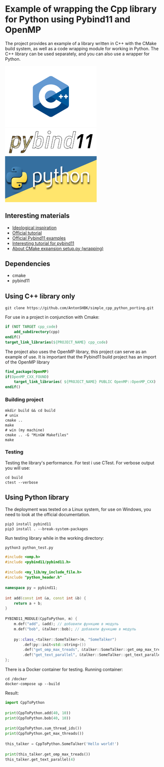 # Example of wrapping the Cpp library for Python using Pybind11 and OpenMP

The project provides an example of a library written in C++ with the CMake build system, as well as a code wrapping module for working in Python. The C++ library can be used separately, and you can also use a wrapper for Python.

<img src="imgs/cpp_img.png" alt="Cpp logotype" width="300"/>

<img src="imgs/pybind11_logo.png" alt="Pybind11 logotype" width="300"/> 

<img src="imgs/python_img.jpg" alt="Python logotype" width="300"/>

## Interesting materials
- [Ideological inspiration](https://github.com/smrfeld/cmake_cpp_pybind11_tutorial)
- [Official tutorial](https://pybind11.readthedocs.io/en/stable/basics.html)
- [Official Pybind11 examples](https://github.com/pybind/cmake_example)
- [Interesting tutorial for pybind11](https://smyt.ru/blog/sozdaem-s-python-rasshireniya-s-pomshyu-pybind11/?ysclid=lr6j5noobx652421112)
- [About CMake expansion setup.py (wrapping)](https://www.benjack.io/hybrid-python/c-packages-revisited/)

## Dependencies
- cmake
- pybind11

## Using C++ library only

```bush
git clone https://github.com/AntonSHBK/simple_cpp_python_porting.git
```

For use in a project in conjunction with Cmake:

```cmake
if (NOT TARGET cpp_code)
    add_subdirectory(cpp)
endif() 
target_link_libraries(${PROJECT_NAME} cpp_code)
```

The project also uses the OpenMP library, this project can serve as an example of use. It is important that the Pybind11 build project has an import of the OpenMP library
```cmake
find_package(OpenMP)
if(OpenMP_CXX_FOUND)
    target_link_libraries( ${PROJECT_NAME} PUBLIC OpenMP::OpenMP_CXX)
endif()
```

### Building project
```bush
mkdir build && cd build
# unix
cmake ..
make
# win (my machine)
cmake .. -G "MinGW Makefiles"
make
```

### Testing

Testing the library's performance. For test i use CTest. 
For verbose output you will use:
```bush
cd build
ctest --verbose
```

## Using Python library

The deployment was tested on a Linux system, for use on Windows, you need to look at the official documentation.

```
pip3 install pybind11
pip3 install . --break-system-packages
```
Run testing library while in the working directory:
```bush
python3 python_test.py
```

```cpp
#include <omp.h>
#include <pybind11/pybind11.h>

#include <my_lib/my_include_file.h>
#include "python_header.h"

namespace py = pybind11;

int add(const int &a, const int &b) {
    return a + b;
}

PYBIND11_MODULE(CppToPython, m) {
    m.def("add", &add); // добавили функцию в модуль
    m.def("bob", &talker::bob); // добавили функцию в модуль

    py::class_<talker::SomeTalker>(m, "SomeTalker")
        .def(py::init<std::string>())
        .def("get_omp_max_treads", &talker::SomeTalker::get_omp_max_treads)
        .def("get_text_parallel", &talker::SomeTalker::get_text_parallel);
};
```

There is a Docker container for testing. Running container:
```bush
cd /docker
docker-compose up --build
```

Result:
```python
import CppToPython

print(CppToPython.add(40, 10))
print(CppToPython.bob(40, 10))

print(CppToPython.sum_thread_ids())
print(CppToPython.get_max_threads())

this_talker = CppToPython.SomeTalker('Hello world!')

print(this_talker.get_omp_max_treads())
this_talker.get_text_parallel(4)
```
